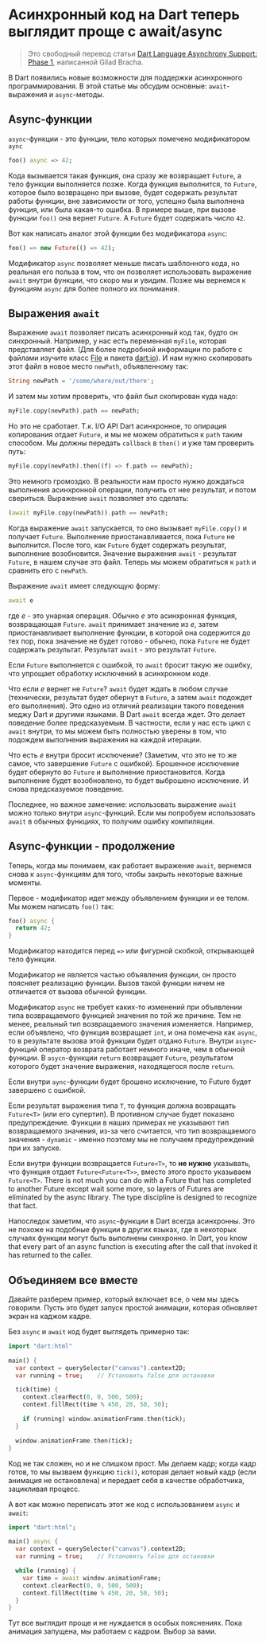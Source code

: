 # Асинхронный код на Dart теперь выглядит проще с await/async

> Это свободный перевод статьи [Dart Language Asynchrony Support: Phase 1](https://www.dartlang.org/articles/await-async/), написанной Gilad Bracha.

В Dart появились новые возможности для поддержки асинхронного программирования. В этой статье мы обсудим основные: `await`-выражения и `async`-методы.

## Async-функции

`async`-функции - это функции, тело которых помечено модификатором `aync`

```dart
foo() async => 42;
```

Кода вызывается такая функция, она сразу же возвращает `Future`, а тело функции выполняется позже. Когда функция выполнится, то `Future`, которое было возвращено при вызове, будет содержать результат работы функции, вне зависимости от того, успешно была выполнена функция, или была какая-то ошибка. В примере выше, при вызове функции `foo()` она вернет `Future`. А `Future` будет содержать число `42`.

Вот как написать аналог этой функции без модификатора `async`:

```dart
foo() => new Future(() => 42);
```

Модификатор `async` позволяет меньше писать шаблонного кода, но реальная его польза в том, что он позволяет использовать выражение `await` внутри функции, что скоро мы и увидим. Позже мы вернемся к функциям `async` для более полного их понимания.

## Выражения `await`

Выражение `await` позволяет писать асинхронный код так, будто он синхронный. Например, у нас есть переменная `myFile`, которая представляет файл. (Для более подробной информации по работе с файлами изучите класс [File](https://api.dartlang.org/apidocs/channels/stable/dartdoc-viewer/dart-io.File) и пакета [dart:io](https://api.dartlang.org/apidocs/channels/stable/dartdoc-viewer/dart-io)). И нам нужно скопировать этот файл в новое место `newPath`, объявленному так:

```dart
String newPath = '/some/where/out/there';
```

И затем мы хотим проверить, что файл был скопирован куда надо:

```dart
myFile.copy(newPath).path == newPath;
```

Но это не сработает. Т.к. I/O API Dart асинхронное, то опирация копирования отдает `Future`, и мы не можем обратиться к `path` таким способом. Мы должны передать `callback` в `then()` и уже там проверить путь:

```dart
myFile.copy(newPath).then((f) => f.path == newPath);
```

Это немного громоздко. В реальности нам просто нужно дождаться выполнения асинхронной операции, получить от нее результат, и потом свериться. Выражение `await` позволяет это сделать:

```dart
(await myFile.copy(newPath)).path == newPath;
```

Когда выражение `await` запускается, то оно вызывает `myFile.copy()` и получает `Future`. Выполнение приостанавливается, пока `Future` не выполнится. После того, как `Future` будет содержать результат, выполнение возобновится. Значение выражения `await` - результат `Future`, в нашем случае это файл. Теперь мы можем обратиться к `path` и сравнить его с `newPath`.

Выражение `await` имеет следующую форму:

```dart
await e
```

где *e* - это унарная операция. Обычно *e* это асинхронная функция, возвращающая `Future`. `await` принимает значение из *e*, затем приостанавливает выполнение функции, в которой она содержится до тех пор, пока значение не будет готово - обычно, пока `Future` не будет содержать результат. Результат `await` - это результат `Future`.

Если `Future` выполняется с ошибкой, то `await` бросит такую же ошибку, что упрощает обработку исключений в асинхронном коде.

Что если *e* вернет не `Future`? `await` будет ждать в любом случае (технически, результат будет обернут в `Future`, а затем `await` подождет его выполнения). Это одно из отличий реализации такого поведения меджу Dart и другими языками. В Dart `await` всегда ждет. Это делает поведение более предсказуемым. В частности, если у нас есть цикл с `await` внутри, то мы можем быть полностью уверены в том, что подождем выполнения выражения на каждой итерации.

Что есть *e* внутри бросит исключение? (Заметим, что это не то же самое, что завершение `Future` с ошибкой). Брошенное исключение будет обернуто во `Future` и выполнение приостановится. Когда выполнение будет возобновлено, то будет выброшено исключение. И снова предсказуемое поведение.

Последнее, но важное замечение: использовать выражение `await` можно только внутри `async`-функций. Если мы попробуем использовать `await` в обычных функциях, то получим ошибку компиляции.

## Async-функции - продолжение

Теперь, когда мы понимаем, как работает выражение `await`, вернемся снова к `async`-функциям для того, чтобы закрыть некоторые важные моменты.

Первое - модификатор идет между объявлением функции и ее телом. Мы можем написать `foo()` так:

```dart
foo() async { 
  return 42; 
}
```

Модификатор находится перед `=>` или фигурной скобкой, открывающей тело функции.

Модификатор не является частью объявления функции, он просто поясняет реализацию функции. Вызов такой функции ничем не отличается от вызова обычной функции.

Модификатор `async` не требует каких-то изменений при объявлении типа возвращаемого функцией значения по той же причине. Тем не менее, реальный тип возвращаемого значения изменяется. Например, если объявлено, что функция возвращает `int`, и она помечена как `async`, то в результате вызова этой функции будет отдано `Future`. Внутри `async`-функций оператор возврата работает немного иначе, чем в обычной функции. В `asycn`-функции `return` возвращает `Future`, результатом которого будет значение выражения, находящегося после `return`.

Если внутри `aync`-функции будет брошено исключение, то Future будет завершено с ошибкой.

Если результат выражения типа `T`, то функция должна возвращать `Future<T>` (или его супертип). В противном случае будет показано предупреждение. Функции в наших примерах не указывают тип возвращаемого значения, из-за чего считается, что тип возвращаемого значения - `dynamic` - именно поэтому мы не получаем предупреждений при их запуске.

Если внутри функции возвращается `Future<T>`, то **не нужно** указывать, что функция отдает `Future<Future<T>>`, вместо этого просто указываем `Future<T>`.  There is not much you can do with a Future that has completed to another Future except wait some more, so layers of Futures are eliminated by the async library. The type discipline is designed to recognize that fact.

Напоследок заметим, что `async`-функции в Dart всегда асинхронны. Это не похоже на подобные функции в других языках, где в некоторых случаях функции могут быть выполнены синхронно. In Dart, you know that every part of an async function is executing after the call that invoked it has returned to the caller.

## Объединяем все вместе

Давайте разберем пример, который включает все, о чем мы здесь говорили. Пусть это будет запуск простой анимации, которая обновляет экран на каджом кадре.

Без `async` и `await` код будет выглядеть примерно так:

```dart
import "dart:html"

main() {
  var context = querySelector("canvas").context2D;
  var running = true;    // Установить false для остановки

  tick(time) {
    context.clearRect(0, 0, 500, 500);
    context.fillRect(time % 450, 20, 50, 50);

    if (running) window.animationFrame.then(tick);
  }

  window.animationFrame.then(tick);
}
```

Код не так сложен, но и не слишком прост. Мы делаем кадр; когда кадр готов, то мы вызваем функцию `tick()`, которая делает новый кадр (если анимация не остановлена) и передает себя в качестве обработчика, зацикливая процесс.

А вот как можно переписать этот же код с использованием `async` и `await`:

```dart
import "dart:html";

main() async {
  var context = querySelector("canvas").context2D;
  var running = true;    // Установить false для остановки

  while (running) {
    var time = await window.animationFrame;
    context.clearRect(0, 0, 500, 500);
    context.fillRect(time % 450, 20, 50, 50);
  }
}
```

Тут все выглядит проще и не нуждается в особых пояснениях. Пока анимация запущена, мы работаем с кадром. Выбор за вами.